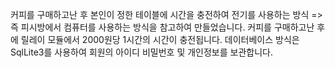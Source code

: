 커피를 구매하고난 후 본인이 정한 테이블에 시간을 충전하여 전기를 사용하는 방식 => 즉 피시방에서 컴퓨터를 사용하는 방식을 참고하여 만들었습니다.
커피를 구매하고난 후에 릴레이 모듈에서 2000원당 1시간의 시간이 충전됩니다.
데이터베이스 방식은 SqlLite3를 사용하여 회원의 아이디 비밀번호 및 개인정보를 보관합니다.
